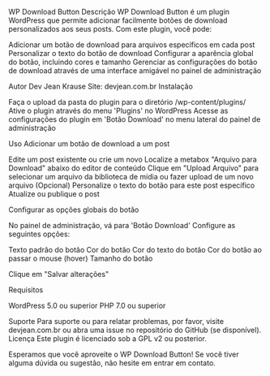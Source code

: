 WP Download Button
Descrição
WP Download Button é um plugin WordPress que permite adicionar facilmente botões de download personalizados aos seus posts. Com este plugin, você pode:

Adicionar um botão de download para arquivos específicos em cada post
Personalizar o texto do botão de download
Configurar a aparência global do botão, incluindo cores e tamanho
Gerenciar as configurações do botão de download através de uma interface amigável no painel de administração

Autor
Dev Jean Krause
Site: devjean.com.br
Instalação

Faça o upload da pasta do plugin para o diretório /wp-content/plugins/
Ative o plugin através do menu 'Plugins' no WordPress
Acesse as configurações do plugin em 'Botão Download' no menu lateral do painel de administração

Uso
Adicionar um botão de download a um post

Edite um post existente ou crie um novo
Localize a metabox "Arquivo para Download" abaixo do editor de conteúdo
Clique em "Upload Arquivo" para selecionar um arquivo da biblioteca de mídia ou fazer upload de um novo arquivo
(Opcional) Personalize o texto do botão para este post específico
Atualize ou publique o post

Configurar as opções globais do botão

No painel de administração, vá para 'Botão Download'
Configure as seguintes opções:


Texto padrão do botão
Cor do botão
Cor do texto do botão
Cor do botão ao passar o mouse (hover)
Tamanho do botão


Clique em "Salvar alterações"

Requisitos

WordPress 5.0 ou superior
PHP 7.0 ou superior

Suporte
Para suporte ou para relatar problemas, por favor, visite devjean.com.br ou abra uma issue no repositório do GitHub (se disponível).
Licença
Este plugin é licenciado sob a GPL v2 ou posterior.

Esperamos que você aproveite o WP Download Button! Se você tiver alguma dúvida ou sugestão, não hesite em entrar em contato.